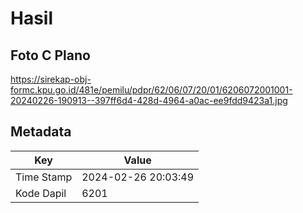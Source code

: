 # Hasil

## Foto C Plano

https://sirekap-obj-formc.kpu.go.id/481e/pemilu/pdpr/62/06/07/20/01/6206072001001-20240226-190913--397ff6d4-428d-4964-a0ac-ee9fdd9423a1.jpg


## Metadata

| Key        | Value               |
| ---------- | ------------------- |
| Time Stamp | 2024-02-26 20:03:49 |
| Kode Dapil | 6201                |



